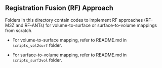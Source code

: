 ## Registration Fusion (RF) Approach

Folders in this directory contain codes to implement RF approaches (RF-M3Z and RF-ANTs) for volume-to-surface or surface-to-volume mappings from scratch.

- For volume-to-surface mapping, refer to README.md in `scripts_vol2surf` folder.

- For surface-to-volume mapping, refer to README.md in `scripts_surf2vol` folder.

